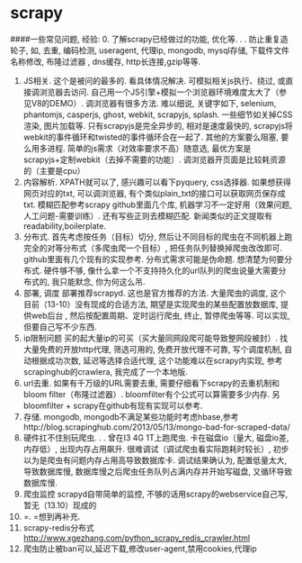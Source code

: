 # scrapy

####一些常见问题, 经验:
0. 了解scrapy已经做过的功能, 优化等. . . 防止重复造轮子, 如, 去重, 编码检测, useragent, 代理ip, mongodb, mysql存储, 下载件文件名称修改, 布隆过滤器 , dns缓存, http长连接,gzip等等. 
1. JS相关. 
这个是被问的最多的. 看具体情况解决. 可模拟相关js执行、绕过, 或直接调浏览器去访问. 自己用一个JS引擎+模拟一个浏览器环境难度太大了（参见V8的DEMO）. 
调浏览器有很多方法. 难以细说, 关键字如下, selenium, phantomjs, casperjs, ghost, webkit, scrapyjs, splash. 一些细节如关掉CSS渲染, 图片加载等. 只有scrapyjs是完全异步的, 相对是速度最快的, scrapyjs将webkit的事件循环和twisted的事件循环合在一起了. 其他的方案要么阻塞, 要么用多进程. 简单的js需求（对效率要求不高）随意选, 最优方案是scrapyjs+定制webkit（去掉不需要的功能）. 调浏览器开页面是比较耗资源的（主要是cpu）
2. 内容解析. 
XPATH就可以了, 感兴趣可以看下pyquery, css选择器. 
如果想获得网页对应的txt, 可以调浏览器, 有个类似plain_txt的接口可以获取网页保存成txt. 
模糊匹配参考scrapy github里面几个库, 机器学习不一定好用（效果问题, 人工问题-需要训练）. 还有写些正则去模糊匹配. 
新闻类似的正文提取有readability,boilerplate. 
3. 分布式. 
首先考虑按任务（目标）切分, 然后让不同目标的爬虫在不同机器上跑
完全的对等分布式（多爬虫爬一个目标）, 把任务队列替换掉爬虫改改即可. github里面有几个现有的实现参考. 
分布式需求可能是伪命题. 想清楚为何要分布式. 硬件够不够, 像什么拿一个不支持持久化的url队列的爬虫说量大需要分布式的, 我只能默念, 你为何这么吊. 
4. 部署, 调度
部署推荐scrapyd. 这也是官方推荐的方法. 
大量爬虫的调度, 这个目前（13-10）没有现成的合适方法, 期望是实现爬虫的某些配置放数据库, 提供web后台 , 然后按配置周期、定时运行爬虫, 终止, 暂停爬虫等等. 可以实现, 但要自己写不少东西. 
5. ip限制问题
买的起大量ip的可买（买大量同网段爬可能导致整网段被封）. 
找大量免费的开放http代理, 筛选可用的, 免费开放代理不可靠, 写个调度机制, 自动根据成功次数, 延迟等选择合适代理, 这个功能难以在scrapy内实现, 参考scrapinghub的crawlera, 我完成了一个本地版. 
6. url去重. 
如果有千万级的URL需要去重, 需要仔细看下scrapy的去重机制和bloom filter（布隆过滤器）. bloomfilter有个公式可以算需要多少内存. 另bloomfilter  + scrapy在github有现有实现可以参考. 
7. 存储. 
mongodb, mongodb不满足某些功能时考虑hbase,参考http://blog.scrapinghub.com/2013/05/13/mongo-bad-for-scraped-data/
8. 硬件扛不住别玩爬虫. . . 曾在I3 4G 1T上跑爬虫. 卡在磁盘io（量大, 磁盘io差, 内存低）, 出现内存占用飙升. 很难调试（调试爬虫看实际跑耗时较长）, 初步以为是爬虫有问题内存占用高导致数据库卡. 调试结果确认为, 配置低量太大, 导致数据库慢, 数据库慢之后爬虫任务队列占满内存并开始写磁盘, 又循环导致数据库慢. 
9. 爬虫监控
scrapyd自带简单的监控, 不够的话用scrapy的webservice自己写, 暂无（13.10）现成的
10. =. =想到再补充. 
11. scrapy-redis分布式 http://www.xgezhang.com/python_scrapy_redis_crawler.html
12. 爬虫防止被ban可以,延迟下载,修改user-agent,禁用cookies,代理ip
